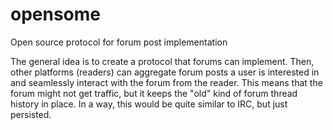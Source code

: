 # opensome
Open source protocol for forum post implementation

The general idea is to create a protocol that forums can implement. Then, other platforms (readers) can aggregate forum posts a user is interested in and seamlessly interact with the forum from the reader. This means that the forum might not get traffic, but it keeps the "old" kind of forum thread history in place. In a way, this would be quite similar to IRC, but just persisted.
